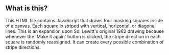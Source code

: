 ## What is this? 

This HTML file contains JavaScript that draws four masking squares inside of a canvas. Each square is striped with vertical, horizontal, or diagonal lines. This is an expansion upon Sol Lewitt's original 1982 drawing because whenever the 'Make it again' button is clicked, the stripe direction in each square is randomly reassigned. It can create every possible combination of stripe directions.